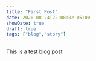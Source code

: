 ```yaml
---
title: "First Post"
date: 2020-08-24T22:08:02-05:00
showDate: true
draft: true
tags: ["blog","story"]
---
```


This is a test blog post